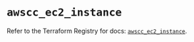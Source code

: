 # `awscc_ec2_instance`

Refer to the Terraform Registry for docs: [`awscc_ec2_instance`](https://registry.terraform.io/providers/hashicorp/awscc/0.70.0/docs/resources/ec2_instance).
